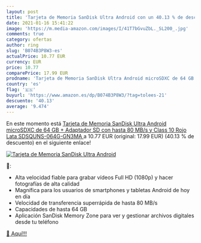 ```yaml
---
layout: post
title: 'Tarjeta de Memoria SanDisk Ultra Android con un 40.13 % de descuento'
date: 2021-01-16 15:41:22
image: 'https://m.media-amazon.com/images/I/41T7bGvuZbL._SL200_.jpg'
comments: true
category: ofertas
author: ring
slug: 'B074B3P8W3-es'
actualPrice: 10.77 EUR
currency: EUR
price: 10.77
comparePrice: 17.99 EUR
prodname: 'Tarjeta de Memoria SanDisk Ultra Android microSDXC de 64 GB + Adaptador SD con hasta 80 MB/s y Class 10  Rojo Lata  SDSQUNS-064G-GN3MA '
country: 'es'
flag: '🇪🇸'
buyurl: 'https://www.amazon.es/dp/B074B3P8W3/?tag=tolees-21'
descuento: '40.13'
average: '9.474'
---
```


En este momento está [Tarjeta de Memoria SanDisk Ultra Android microSDXC de 64 GB + Adaptador SD con hasta 80 MB/s y Class 10  Rojo Lata  SDSQUNS-064G-GN3MA ](https://www.amazon.es/dp/B074B3P8W3/?tag=tolees-21) a 10.77 EUR (original: 17.99 EUR) (40.13 %  de descuento) en el siguiente enlace!

[![Tarjeta de Memoria SanDisk Ultra Android](https://m.media-amazon.com/images/I/41T7bGvuZbL._SL200_.jpg)](https://www.amazon.es/dp/B074B3P8W3/?tag=tolees-21)

🔎:

- Alta velocidad fiable para grabar vídeos Full HD (1080p) y hacer fotografías de alta calidad
- Magnífica para los usuarios de smartphones y tabletas Android de hoy en día
- Velocidad de transferencia superrápida de hasta 80 MB/s
- Capacidades de hasta 64 GB
- Aplicación SanDisk Memory Zone para ver y gestionar archivos digitales desde tu teléfono

[🛒 Aquí!!!](https://www.amazon.es/dp/B074B3P8W3/?tag=tolees-21)
